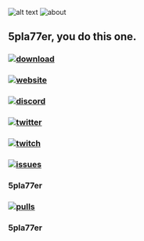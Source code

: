 ![alt text](https://i.imgur.com/io1ZPVG.png "Simplify Logo")
![about](https://i.imgur.com/P3RVo6I.png "about")

## 5pla77er, you do this one.
### 
### 
### [![download](https://i.imgur.com/OksciCc.png "Download")](https://github.com/eclipsedteam/Simplify/releases/latest/download/Dashed.osk)
### 
### 
### [![website](https://i.imgur.com/pOjvtxb.png "Website Link")](https://eclipsed.hub2hub.xyz)
### 
### 
### [![discord](https://i.imgur.com/TZir0Cx.png "Discord Link")](https://discord.gg/kUr4Qcv)
### 
### 
### [![twitter](https://i.imgur.com/1Z3T8f9.png "Twitter Link")](https://twitter.com/eclipsed_team)
### 
### 
### [![twitch](https://i.imgur.com/ph7tPbH.png "Twitch Link")](https://www.twitch.tv/eclipsedteam)
### 
### 
### [![issues](https://i.imgur.com/MSJVZGH.png "Issues Link")](https://github.com/eclipsedteam/Simplify/issues)
### 5pla77er
### 
### 
### [![pulls](https://i.imgur.com/9jlDy76.png "Pulls Link")](https://github.com/eclipsedteam/Simplify/pulls)
### 5pla77er
### 
### 


